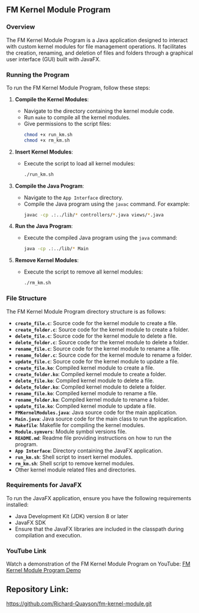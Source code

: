 ## FM Kernel Module Program

### Overview

The FM Kernel Module Program is a Java application designed to interact with custom kernel modules for file management operations. It facilitates the creation, renaming, and deletion of files and folders through a graphical user interface (GUI) built with JavaFX.

### Running the Program

To run the FM Kernel Module Program, follow these steps:

1. **Compile the Kernel Modules**:
    - Navigate to the directory containing the kernel module code.
    - Run `make` to compile all the kernel modules.
    - Give permissions to the script files:
        ```bash
        chmod +x run_km.sh
        chmod +x rm_km.sh
        ```

2. **Insert Kernel Modules**:
    - Execute the script to load all kernel modules:
        ```bash
        ./run_km.sh
        ```

3. **Compile the Java Program**:
    - Navigate to the `App Interface` directory.
    - Compile the Java program using the `javac` command. For example:
        ```bash
        javac -cp .:../lib/* controllers/*.java views/*.java
        ```

4. **Run the Java Program**:
    - Execute the compiled Java program using the `java` command:
        ```bash
        java -cp .:../lib/* Main
        ```

5. **Remove Kernel Modules**:
    - Execute the script to remove all kernel modules:
        ```bash
        ./rm_km.sh
        ```

### File Structure

The FM Kernel Module Program directory structure is as follows:

- **`create_file.c`**: Source code for the kernel module to create a file.
- **`create_folder.c`**: Source code for the kernel module to create a folder.
- **`delete_file.c`**: Source code for the kernel module to delete a file.
- **`delete_folder.c`**: Source code for the kernel module to delete a folder.
- **`rename_file.c`**: Source code for the kernel module to rename a file.
- **`rename_folder.c`**: Source code for the kernel module to rename a folder.
- **`update_file.c`**: Source code for the kernel module to update a file.
- **`create_file.ko`**: Compiled kernel module to create a file.
- **`create_folder.ko`**: Compiled kernel module to create a folder.
- **`delete_file.ko`**: Compiled kernel module to delete a file.
- **`delete_folder.ko`**: Compiled kernel module to delete a folder.
- **`rename_file.ko`**: Compiled kernel module to rename a file.
- **`rename_folder.ko`**: Compiled kernel module to rename a folder.
- **`update_file.ko`**: Compiled kernel module to update a file.
- **`FMKernelModules.java`**: Java source code for the main application.
- **`Main.java`**: Java source code for the main class to run the application.
- **`Makefile`**: Makefile for compiling the kernel modules.
- **`Module.symvers`**: Module symbol versions file.
- **`README.md`**: Readme file providing instructions on how to run the program.
- **`App Interface`**: Directory containing the JavaFX application.
- **`run_km.sh`**: Shell script to insert kernel modules.
- **`rm_km.sh`**: Shell script to remove kernel modules.
- Other kernel module related files and directories.

### Requirements for JavaFX

To run the JavaFX application, ensure you have the following requirements installed:

- Java Development Kit (JDK) version 8 or later
- JavaFX SDK
- Ensure that the JavaFX libraries are included in the classpath during compilation and execution.

### YouTube Link

Watch a demonstration of the FM Kernel Module Program on YouTube:
[FM Kernel Module Program Demo](https://youtu.be/pCd2x2DIoj0)

## Repository Link:
https://github.com/Richard-Quayson/fm-kernel-module.git